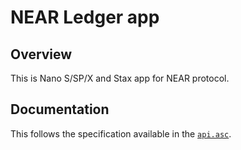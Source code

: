 # NEAR Ledger app

## Overview
This is Nano S/SP/X and Stax app for NEAR protocol.

## Documentation
This follows the specification available in the [`api.asc`](https://github.com/LedgerHQ/app-near/blob/master/workdir/app-near/doc/api.asc).
